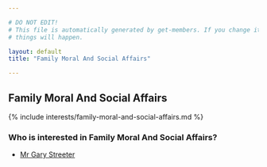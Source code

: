 ```yaml
---

# DO NOT EDIT!
# This file is automatically generated by get-members. If you change it, bad
# things will happen.

layout: default
title: "Family Moral And Social Affairs"

---
```


## Family Moral And Social Affairs

{% include interests/family-moral-and-social-affairs.md %}

### Who is interested in Family Moral And Social Affairs?


* [Mr Gary Streeter](/members/mr-gary-streeter.html)
